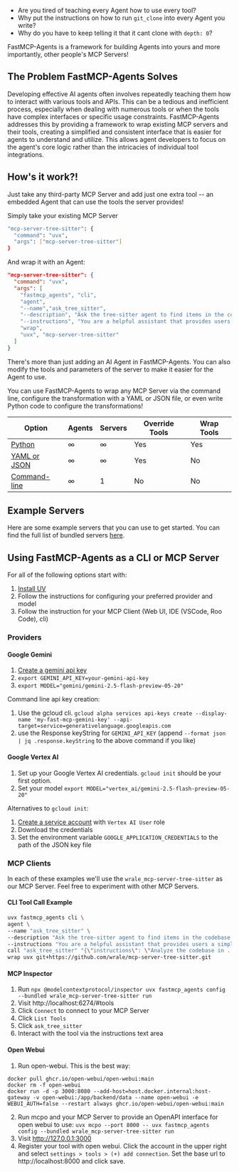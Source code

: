 - Are you tired of teaching every Agent how to use every tool? 
- Why put the instructions on how to run `git_clone` into every Agent you write? 
- Why do you have to keep telling it that it cant clone with `depth: 0`?

FastMCP-Agents is a framework for building Agents into yours and more importantly, other people's MCP Servers!

## The Problem FastMCP-Agents Solves

Developing effective AI agents often involves repeatedly teaching them how to interact with various tools and APIs. This can be a tedious and inefficient process, especially when dealing with numerous tools or when the tools have complex interfaces or specific usage constraints. FastMCP-Agents addresses this by providing a framework to wrap existing MCP servers and their tools, creating a simplified and consistent interface that is easier for agents to understand and utilize. This allows agent developers to focus on the agent's core logic rather than the intricacies of individual tool integrations.

## How's it work?!

Just take any third-party MCP Server and add just one extra tool -- an embedded Agent that can use the tools the server provides!

Simply take your existing MCP Server 
```bash
"mcp-server-tree-sitter": {
  "command": "uvx",
  "args": ["mcp-server-tree-sitter"]
}
```

And wrap it with an Agent:

```json
"mcp-server-tree-sitter": {
  "command": "uvx",
  "args": [
    "fastmcp_agents", "cli",
    "agent",
    "--name","ask_tree_sitter",
    "--description", "Ask the tree-sitter agent to find items in the codebase.",
    "--instructions", "You are a helpful assistant that provides users a simple way to find items in their codebase.",
    "wrap", 
    "uvx", "mcp-server-tree-sitter"
  ]
}
```

There's more than just adding an AI Agent in FastMCP-Agents.  You can also modify the tools and parameters of the server to make it easier for the Agent to use.

You can use FastMCP-Agents to wrap any MCP Server via the command line, configure the transformation with a YAML or JSON file, or even write Python code to configure the transformations!

| Option | Agents | Servers | Override Tools | Wrap Tools |
|--------|--------|---------|----------------|------------|
| [Python](./docs/wrapping/code.md) | ∞ | ∞ | Yes | Yes | 
| [YAML or JSON](./docs/wrapping/config.md) | ∞ | ∞ | Yes | No | 
| [Command-line](./docs/wrapping/cli.md) | ∞ | 1 | No | No |

## Example Servers

Here are some example servers that you can use to get started.  You can find the full list of bundled servers [here](./docs/bundled/servers.md).


## Using FastMCP-Agents as a CLI or MCP Server

For all of the following options start with:

1. [Install UV](https://docs.astral.sh/uv/getting-started/installation/)
2. Follow the instructions for configuring your preferred provider and model
3. Follow the instruction for your MCP Client (Web UI, IDE (VSCode, Roo Code), cli)

### Providers

#### Google Gemini

1. [Create a gemini api key](https://aistudio.google.com/app/apikey)
2. `export GEMINI_API_KEY=your-gemini-api-key`
3. `export MODEL="gemini/gemini-2.5-flash-preview-05-20"`

Command line api key creation:
1. Use the gcloud cli.  `gcloud alpha services api-keys create --display-name 'my-fast-mcp-gemini-key' --api-target=service=generativelanguage.googleapis.com`
2. use the Response keyString for `GEMINI_API_KEY` (append `--format json | jq .response.keyString` to the above command if you like)

#### Google Vertex AI

1. Set up your Google Vertex AI credentials. `gcloud init` should be your first option.
2. Set your model `export MODEL="vertex_ai/gemini-2.5-flash-preview-05-20"`

Alternatives to `gcloud init`:

1. [Create a service account](https://console.cloud.google.com/iam-admin/serviceaccounts/create) with `Vertex AI User` role
2. Download the credentials
3. Set the environment variable `GOOGLE_APPLICATION_CREDENTIALS` to the path of the JSON key file

### MCP Clients 

In each of these examples we'll use the `wrale_mcp-server-tree-sitter` as our MCP Server.
Feel free to experiment with other MCP Servers.

#### CLI Tool Call Example

```bash
uvx fastmcp_agents cli \
agent \
--name "ask_tree_sitter" \
--description "Ask the tree-sitter agent to find items in the codebase." \
--instructions "You are a helpful assistant that provides users a simple way to find items in their codebase." \
call "ask_tree_sitter" "{\"instructions\": \"Analyze the codebase in . and tell me what you found.\"}" \
wrap uvx git+https://github.com/wrale/mcp-server-tree-sitter.git
```

#### MCP Inspector

1. Run `npx @modelcontextprotocol/inspector uvx fastmcp_agents config --bundled wrale_mcp-server-tree-sitter run`
2. Visit http://localhost:6274/#tools
3. Click `Connect` to connect to your MCP Server
4. Click `List Tools`
5. Click `ask_tree_sitter`
6. Interact with the tool via the instructions text area

#### Open Webui

1. Run open-webui.  This is the best way:
```
docker pull ghcr.io/open-webui/open-webui:main
docker rm -f open-webui
docker run -d -p 3000:8080 --add-host=host.docker.internal:host-gateway -v open-webui:/app/backend/data --name open-webui -e WEBUI_AUTH=false --restart always ghcr.io/open-webui/open-webui:main
```
2. Run mcpo and your MCP Server to provide an OpenAPI interface for open webui to use: `uvx mcpo --port 8000 -- uvx fastmcp_agents config --bundled wrale_mcp-server-tree-sitter run`
3. Visit http://127.0.0.1:3000
4. Register your tool with open webui.  Click the account in the upper right and select `settings > tools > (+) add connection`.  Set the base url to http://localhost:8000 and click save.
